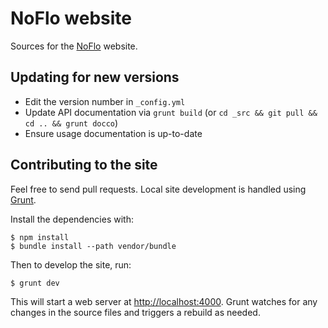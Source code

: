 NoFlo website
=============

Sources for the [NoFlo](https://noflojs.org) website.

## Updating for new versions

* Edit the version number in `_config.yml`
* Update API documentation via `grunt build` (or `cd _src && git pull && cd .. && grunt docco`)
* Ensure usage documentation is up-to-date

## Contributing to the site

Feel free to send pull requests. Local site development is handled using [Grunt](https://gruntjs.com/).

Install the dependencies with:

    $ npm install
    $ bundle install --path vendor/bundle

Then to develop the site, run:

    $ grunt dev

This will start a web server at <http://localhost:4000>. Grunt watches for any changes in the source files and triggers a rebuild as needed.
